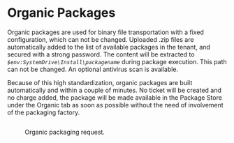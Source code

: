 # Organic Packages

Organic packages are used for binary file transportation with a fixed configuration, which can not be changed. Uploaded .zip files are automatically added to the list of available packages in the tenant, and secured with a strong password. The content will be extracted to _`$env:SystemDrive\Install\packagename`_ during package execution. This path can not be changed. An optional antivirus scan is available.

Because of this high standardization, organic packages are built automatically and within a couple of minutes. No ticket will be created and no charge added, the package will be made available in the Package Store under the Organic tab as soon as possible without the need of involvement of the packaging factory.&#x20;

<figure><img src="../../.gitbook/assets/image (308).png" alt=""><figcaption><p>Organic packaging request.</p></figcaption></figure>

